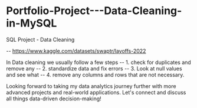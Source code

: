 # Portfolio-Project---Data-Cleaning-in-MySQL

SQL Project - Data Cleaning

-- https://www.kaggle.com/datasets/swaptr/layoffs-2022

In Data cleaning we usually follow a few steps
-- 1. check for duplicates and remove any
-- 2. standardize data and fix errors
-- 3. Look at null values and see what 
-- 4. remove any columns and rows that are not necessary.

Looking forward to taking my data analytics journey further with more advanced projects and real-world applications. Let's connect and discuss all things data-driven decision-making! 
